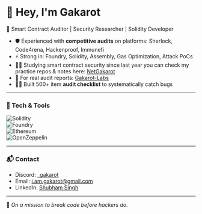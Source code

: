 # 👋 Hey, I'm Gakarot  

🔐 Smart Contract Auditor | Security Researcher | Solidity Developer  

- 🛡️ Experienced with **competitive audits** on platforms: Sherlock, Code4rena, Hackenproof, Immunefi  
- ⚡ Strong in: Foundry, Solidity, Assembly, Gas Optimization, Attack PoCs
- 🧑‍💻 Studying smart contract security since last year you can check my practice repos & notes here: [NetGakarot](https://github.com/NetGakarot)
- 📂 For real audit reports: [Gakarot-Labs](https://github.com/Gakarot-Labs)
- 🧑‍💻 Built 500+ item **audit checklist** to systematically catch bugs  

---

### 🔧 Tech & Tools  
![Solidity](https://img.shields.io/badge/Solidity-363636?style=for-the-badge&logo=solidity)  
![Foundry](https://img.shields.io/badge/Foundry-black?style=for-the-badge)   
![Ethereum](https://img.shields.io/badge/Ethereum-3C3C3D?style=for-the-badge&logo=ethereum&logoColor=white)  
![OpenZeppelin](https://img.shields.io/badge/OpenZeppelin-4E5EE4?style=for-the-badge)  

---

### 📬 Contact  
- Discord: [_gakarot](https://discordapp.com/users/919422854448156732)  
- Email: i.am.gakarot@gmail.com  
- LinkedIn: [Shubham Singh](https://www.linkedin.com/in/shubham-singh-335358340/?trk=opento_sprofile_topcard)  

---
🌱 *On a mission to break code before hackers do.*
